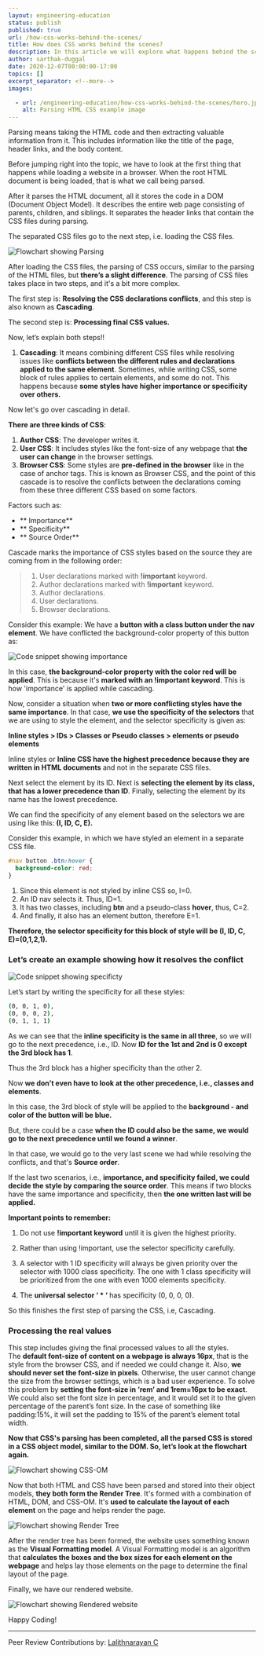 ```yaml
---
layout: engineering-education
status: publish
published: true
url: /how-css-works-behind-the-scenes/
title: How does CSS works behind the scenes?
description: In this article we will explore what happens behind the scenes with CSS (Cascading Style Sheets). We will go over what parsing is within HTML.
author: sarthak-duggal
date: 2020-12-07T00:00:00-17:00
topics: []
excerpt_separator: <!--more-->
images:

  - url: /engineering-education/how-css-works-behind-the-scenes/hero.jpg
    alt: Parsing HTML CSS example image
---
```

Parsing means taking the HTML code and then extracting valuable information from it. This includes information like the title of the page, header links, and the body content.
<!--more-->
Before jumping right into the topic, we have to look at the first thing that happens while loading a website in a browser. When the root HTML document is being loaded, that is what we call being parsed.

After it parses the HTML document, all it stores the code in a DOM (Document Object Model). It describes the entire web page consisting of parents, children, and siblings. It separates the header links that contain the CSS files during parsing.

The separated CSS files go to the next step, i.e. loading the CSS files.

![Flowchart showing Parsing](/engineering-education/how-css-works-behind-the-scenes/parsing.png)

After loading the CSS files, the parsing of CSS occurs, similar to the parsing of the HTML files, but **there’s a slight difference**. The parsing of CSS files takes place in two steps, and it's a bit more complex.

The first step is: **Resolving the CSS declarations conflicts**, and this step is also known as **Cascading**.

The second step is: **Processing final CSS values.**

Now, let’s explain both steps!!

1. **Cascading**: It means combining different CSS files while resolving issues like **conflicts between the different rules and declarations applied to the same element**. Sometimes, while writing CSS, some block of rules applies to certain elements, and some do not. This happens because **some styles have higher importance or specificity over others.**

Now let's go over cascading in detail.

**There are three kinds of CSS**:

1. **Author CSS**: The developer writes it.
2. **User CSS**: It includes styles like the font-size of any webpage that **the user can change** in the browser settings.
3. **Browser CSS**: Some styles are **pre-defined in the browser** like in the case of anchor tags. This is known as Browser CSS, and the point of this cascade is to resolve the conflicts between the declarations coming from these three different CSS based on some factors.

Factors such as:
- ** Importance**
- ** Specificity**
- ** Source Order**

Cascade marks the importance of CSS styles based on the source they are coming from in the following order:

> 1. User declarations marked with **!important** keyword.
> 2. Author declarations marked with **!important** keyword.
> 3. Author declarations.
> 4. User declarations.
> 5. Browser declarations.

Consider this example: We have a **button with a class button under the nav element**. We have conflicted the background-color property of this button as:

![Code snippet showing importance](/engineering-education/how-css-works-behind-the-scenes/importance-code.png)

In this case, **the background-color property with the color red will be applied**. This is because it's **marked with an !important keyword**. This is how 'importance' is applied while cascading.

Now, consider a situation when **two or more conflicting styles have the same importance**. In that case, **we use the specificity of the selectors** that we are using to style the element, and the selector specificity is given as:

**Inline styles > IDs > Classes or Pseudo classes > elements or pseudo elements**

Inline styles or **Inline CSS have the highest precedence because they are written in HTML documents** and not in the separate CSS files.

Next select the element by its ID. Next is **selecting the element by its class, that has a lower precedence than ID**. Finally, selecting the element by its name has the lowest precedence.

We can find the specificity of any element based on the selectors we are using like this: **(I, ID, C, E).**

Consider this example, in which we have styled an element in a separate CSS file.

```css
#nav button .btn:hover {
  background-color: red;
}
```

1. Since this element is not styled by inline CSS so, I=0.
2. An ID nav selects it. Thus, ID=1.
3. It has two classes, including **btn** and a pseudo-class **hover**, thus, C=2.
4. And finally, it also has an element button, therefore E=1.

**Therefore, the selector specificity for this block of style will be (I, ID, C, E)=(0,1,2,1).**

### Let’s create an example showing how it resolves the conflict
![Code snippet showing specificty](/engineering-education/how-css-works-behind-the-scenes/specificity-code.png)

Let’s start by writing the specificity for all these styles:
```bash
(0, 0, 1, 0),
(0, 0, 0, 2),
(0, 1, 1, 1)
```

As we can see that the **inline specificity is the same in all three**, so we will go to the next precedence, i.e., ID. Now **ID for the 1st and 2nd is 0 except the 3rd block has 1**.

Thus the 3rd block has a higher specificity than the other 2.

Now **we don’t even have to look at the other precedence, i.e., classes and elements**.

In this case, the 3rd block of style will be applied to the **background - and color of the button will be blue.**

But, there could be a case **when the ID could also be the same, we would go to the next precedence until we found a winner**.

In that case, we would go to the very last scene we had while resolving the conflicts, and that's **Source order**.

If the last two scenarios, i.e., **importance, and specificity failed, we could decide the style by comparing the source order**. This means if two blocks have the same importance and specificity, then **the one written last will be applied.**

**Important points to remember:**

1. Do not use **!important keyword** until it is given the highest priority.

2. Rather than using !important, use the selector specificity carefully.

3. A selector with 1 ID specificity will always be given priority over the selector with 1000 class specificity. The one with 1 class specificity will be prioritized from the one with even 1000 elements specificity.

4. The **universal selector ‘ \* ‘** has specificity (0, 0, 0, 0).

So this finishes the first step of parsing the CSS, i.e, Cascading.

### Processing the real values
This step includes giving the final processed values to all the styles.<br>
The **default font-size of content on a webpage is always 16px**, that is the style from the browser CSS, and if needed we could change it.
Also, **we should never set the font-size in pixels**. Otherwise, the user cannot change the size from the browser settings, which is a bad user experience.
To solve this problem by **setting the font-size in ‘rem’ and 1rem=16px to be exact**.<br>
We could also set the font size in percentage, and it would set it to the given percentage of the parent’s font size.
In the case of something like padding:15%, it will set the padding to 15% of the parent’s element total width.

**Now that CSS's parsing has been completed, all the parsed CSS is stored in a CSS object model, similar to the DOM. So, let’s look at the flowchart again.**

![Flowchart showing CSS-OM](/engineering-education/how-css-works-behind-the-scenes/css-om.png)

Now that both HTML and CSS have been parsed and stored into their object models, **they both form the Render Tree**. It's formed with a combination of HTML, DOM, and CSS-OM. It's **used to calculate the layout of each element** on the page and helps render the page.

![Flowchart showing Render Tree](/engineering-education/how-css-works-behind-the-scenes/render-tree.png)

After the render tree has been formed, the website uses something known as the **Visual Formatting model**. A Visual Formatting model is an algorithm that **calculates the boxes and the box sizes for each element on the webpage** and helps lay those elements on the page to determine the final layout of the page.

Finally, we have our rendered website.

![Flowchart showing Rendered website](/engineering-education/how-css-works-behind-the-scenes/rendered-website.png)

Happy Coding!

---
Peer Review Contributions by: [Lalithnarayan C](/engineering-education/authors/lalithnarayan-c/)
